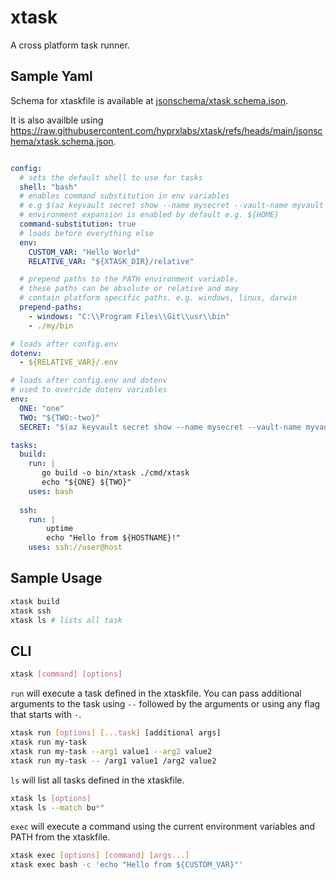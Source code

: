 # xtask

A cross platform task runner.

## Sample Yaml

Schema for xtaskfile is available at [jsonschema/xtask.schema.json](jsonschema/xtask.schema.json).

It is also availble using <https://raw.githubusercontent.com/hyprxlabs/xtask/refs/heads/main/jsonschema/xtask.schema.json>.

```yaml

config:
  # sets the default shell to use for tasks
  shell: "bash"
  # enables command substitution in env variables
  # e.g $(az keyvault secret show --name mysecret --vault-name myvault --query value -o tsv)
  # environment expansion is enabled by default e.g. ${HOME}
  command-substitution: true
  # loads before everything else
  env:
    CUSTOM_VAR: "Hello World"
    RELATIVE_VAR: "${XTASK_DIR}/relative"

  # prepend paths to the PATH environment variable.
  # these paths can be absolute or relative and may
  # contain platform specific paths. e.g. windows, linux, darwin
  prepend-paths:
    - windows: "C:\\Program Files\\Git\\usr\\bin"
    - ./my/bin

# loads after config.env
dotenv:
  - ${RELATIVE_VAR}/.env

# loads after config.env and dotenv
# used to override dotenv variables
env:
  ONE: "one"
  TWO: "${TWO:-two}"
  SECRET: "$(az keyvault secret show --name mysecret --vault-name myvault --query value -o tsv)"

tasks:
  build:
    run: |
       go build -o bin/xtask ./cmd/xtask
       echo "${ONE} ${TWO}"
    uses: bash
    
  ssh:
    run: |
        uptime
        echo "Hello from ${HOSTNAME}!"
    uses: ssh://user@host
```

## Sample Usage

```bash
xtask build
xtask ssh
xtask ls # lists all task
```

## CLI

```bash
xtask [command] [options]
```

`run` will execute a task defined in the xtaskfile. You can pass additional
arguments to the task using `--` followed by the arguments or using
any flag that starts with `-`.

```bash
xtask run [options] [...task] [additional args]
xtask run my-task
xtask run my-task --arg1 value1 --arg2 value2
xtask run my-task -- /arg1 value1 /arg2 value2
```

`ls` will list all tasks defined in the xtaskfile.

```bash
xtask ls [options]
xtask ls --match bu*"
```

`exec` will execute a command using the current environment variables and PATH
from the xtaskfile.

```bash
xtask exec [options] [command] [args...]
xtask exec bash -c 'echo "Hello from ${CUSTOM_VAR}"'
```
